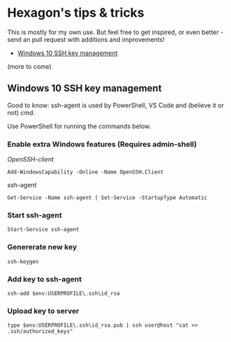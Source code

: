 # Hexagon's tips & tricks

This is mostly for my own use. But feel free to get inspired, or even better - send an pull request with additions and improvements!

*   [Windows 10 SSH key management](#windows-10-ssh-key-management)

(more to come)

## Windows 10 SSH key management

Good to know: ssh-agent is used by PowerShell, VS Code and (believe it or not) cmd.

Use PowerShell for running the commands below.

### Enable extra Windows features (Requires admin-shell)

*OpenSSH-client*

`Add-WindowsCapability -Online -Name OpenSSH.Client`

ssh-agent

`Get-Service -Name ssh-agent | Set-Service -StartupType Automatic`

### Start ssh-agent

`Start-Service ssh-agent`

### Genererate new key

`ssh-keygen`

### Add key to ssh-agent

`ssh-add $env:USERPROFILE\.ssh\id_rsa`

### Upload key to server

`type $env:USERPROFILE\.ssh\id_rsa.pub | ssh user@host "cat >> .ssh/authorized_keys"`
